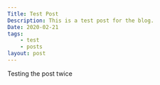 ```yaml
---
Title: Test Post
Description: This is a test post for the blog. 
Date: 2020-02-21
tags: 
    - test
    - posts
layout: post
---
```

Testing the post twice